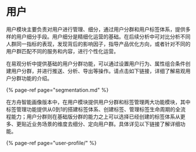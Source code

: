 # 用户

用户模块主要负责对用户进行管理、细分，通过用户分群和用户标签体系，提供多样的用户细分手段。用户细分是精细化运营的基础。在后续分析中可对比分析不同人群同一指标的表现，发现背后的影响因子，指导产品优化方向，或者针对不同的用户群匹配不同的服务和内容，进行个性化运营。

在易观分析中提供基础的用户分群功能，可以通过设置用户行为、属性组合条件创建用户分群，并进行推送、分析、导出等操作。请点击如下链接，详细了解易观用户分群功能的介绍。

{% page-ref page="segmentation.md" %}

在方舟智能画像版本中，在用户模块提供用户分群和标签管理两大功能模块，其中标签管理功能提供从0到1的搭建标签体系、创建标签、管理标签生命周期的全流程能力；用户分群则在基础版分群的能力之上可以选择已经创建的标签体系从更多、更贴近业务场景的维度去细分、定向用户群。具体详见以下链接了解详细功能。

{% page-ref page="user-profile/" %}



## 

### 

